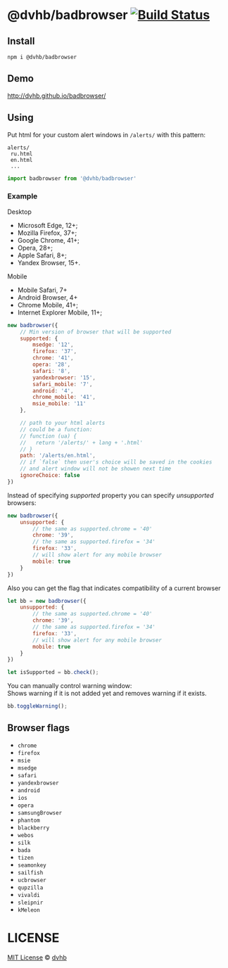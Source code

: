 # @dvhb/badbrowser [![Build Status](https://travis-ci.org/dvhb/badbrowser.svg?branch=master)](https://travis-ci.org/dvhb/badbrowser)

## Install
```
npm i @dvhb/badbrowser
```

## Demo
http://dvhb.github.io/badbrowser/

## Using
Put html for your custom alert windows in `/alerts/` with this pattern:
```
alerts/
 ru.html
 en.html
 ...
```

```js
import badbrowser from '@dvhb/badbrowser'
```

### Example

Desktop

* Microsoft Edge, 12+;
* Mozilla Firefox, 37+;
* Google Chrome, 41+;
* Opera, 28+;
* Apple Safari, 8+;
* Yandex Browser, 15+.

Mobile

* Mobile Safari, 7+
* Android Browser, 4+
* Chrome Mobile, 41+;
* Internet Explorer Mobile, 11+;

```js
new badbrowser({
    // Min version of browser that will be supported
    supported: {
        msedge: '12',
        firefox: '37',
        chrome: '41',
        opera: '28',
        safari: '8',
        yandexbrowser: '15',
        safari_mobile: '7',
        android: '4',
        chrome_mobile: '41',
        msie_mobile: '11'
    },

    // path to your html alerts
    // could be a function:
    // function (ua) {
    //   return '/alerts/' + lang + '.html'
    // }
    path: '/alerts/en.html',
    // if `false` then user's choice will be saved in the cookies
    // and alert window will not be showen next time
    ignoreChoice: false
})
```

Instead of specifying *supported* property you can specify *unsupported* browsers:
```js
new badbrowser({
    unsupported: {
        // the same as supported.chrome = '40'
        chrome: '39',
        // the same as supported.firefox = '34'
        firefox: '33',
        // will show alert for any mobile browser
        mobile: true
    }
})
```

Also you can get the flag that indicates compatibility of a current browser
```js
let bb = new badbrowser({
    unsupported: {
        // the same as supported.chrome = '40'
        chrome: '39',
        // the same as supported.firefox = '34'
        firefox: '33',
        // will show alert for any mobile browser
        mobile: true
    }
})

let isSupported = bb.check();
```
You can manually control warning window: \
Shows warning if it is not added yet and removes warning if it exists.
```js
bb.toggleWarning();
```

## Browser flags

  * `chrome`
  * `firefox`
  * `msie`
  * `msedge`
  * `safari`
  * `yandexbrowser`
  * `android`
  * `ios`
  * `opera`
  * `samsungBrowser`
  * `phantom`
  * `blackberry`
  * `webos`
  * `silk`
  * `bada`
  * `tizen`
  * `seamonkey`
  * `sailfish`
  * `ucbrowser`
  * `qupzilla`
  * `vivaldi`
  * `sleipnir`
  * `kMeleon`

# LICENSE
[MIT License](./LICENSE) © [dvhb](http://dvhb.ru/)

